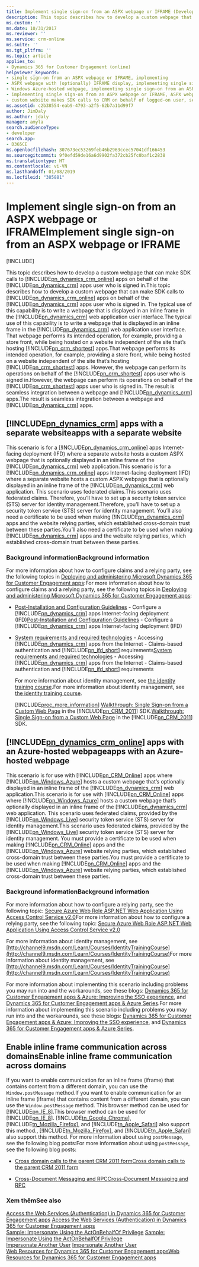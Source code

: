 ```yaml
---
title: Implement single sign-on from an ASPX webpage or IFRAME (Developer Guide for Dynamics 365 for Customer Engagement apps) | MicrosoftDocs
description: This topic describes how to develop a custom webpage that can make SDK calls to Dynamics 365 for Customer Engagement apps on behalf of the Dynamics 365 for Customer Engagement apps user who is signed in
ms.custom: ''
ms.date: 10/31/2017
ms.reviewer: ''
ms.service: crm-online
ms.suite: ''
ms.tgt_pltfrm: ''
ms.topic: article
applies_to:
- Dynamics 365 for Customer Engagement (online)
helpviewer_keywords:
- single sign-on from an ASPX webpage or IFRAME, implementing
- ASPX webpage with (optionally) IFRAME display, implementing single sign-on from an ASPX webpage or IFRAME
- Windows Azure-hosted webpage, implementing single sign-on from an ASPX webpage or IFRAME
- implementing single sign-on from an ASPX webpage or IFRAME, ASPX webpage with (optionally) IFRAME display
- custom website makes SDK calls to CRM on behalf of logged-on user, separate website for
ms.assetid: c2b38554-eab9-4793-a2f5-62b7a11d99f7
author: JimDaly
ms.author: jdaly
manager: amyla
search.audienceType:
- developer
search.app:
- D365CE
ms.openlocfilehash: 307673ec53269feb46b2963ccec57041df166453
ms.sourcegitcommit: 9f0efd59de16a6d9902fa372cb25fc0baf1c2838
ms.translationtype: HT
ms.contentlocale: vi-VN
ms.lasthandoff: 01/08/2019
ms.locfileid: "385881"
---
```

# <a name="implement-single-sign-on-from-an-aspx-webpage-or-iframe"></a><span data-ttu-id="72443-103">Implement single sign-on from an ASPX webpage or IFRAME</span><span class="sxs-lookup"><span data-stu-id="72443-103">Implement single sign-on from an ASPX webpage or IFRAME</span></span>

[!INCLUDE[](../includes/cc_applies_to_update_9_0_0.md)]

<span data-ttu-id="72443-104">This topic describes how to develop a custom webpage that can make SDK calls to [!INCLUDE[pn_dynamics_crm_online](../includes/pn-dynamics-crm-online.md)] apps on behalf of the [!INCLUDE[pn_dynamics_crm](../includes/pn-dynamics-crm.md)] apps user who is signed in.</span><span class="sxs-lookup"><span data-stu-id="72443-104">This topic describes how to develop a custom webpage that can make SDK calls to [!INCLUDE[pn_dynamics_crm_online](../includes/pn-dynamics-crm-online.md)] apps on behalf of the [!INCLUDE[pn_dynamics_crm](../includes/pn-dynamics-crm.md)] apps user who is signed in.</span></span> <span data-ttu-id="72443-105">The typical use of this capability is to write a webpage that is displayed in an inline frame in the [!INCLUDE[pn_dynamics_crm](../includes/pn-dynamics-crm.md)] web application user interface.</span><span class="sxs-lookup"><span data-stu-id="72443-105">The typical use of this capability is to write a webpage that is displayed in an inline frame in the [!INCLUDE[pn_dynamics_crm](../includes/pn-dynamics-crm.md)] web application user interface.</span></span> <span data-ttu-id="72443-106">That webpage performs its intended operation, for example, providing a store front, while being hosted on a website independent of the site that’s hosting [!INCLUDE[pn_crm_shortest](../includes/pn-crm-shortest.md)] apps.</span><span class="sxs-lookup"><span data-stu-id="72443-106">That webpage performs its intended operation, for example, providing a store front, while being hosted on a website independent of the site that’s hosting [!INCLUDE[pn_crm_shortest](../includes/pn-crm-shortest.md)] apps.</span></span> <span data-ttu-id="72443-107">However, the webpage can perform its operations on behalf of the [!INCLUDE[pn_crm_shortest](../includes/pn-crm-shortest.md)] apps user who is signed in.</span><span class="sxs-lookup"><span data-stu-id="72443-107">However, the webpage can perform its operations on behalf of the [!INCLUDE[pn_crm_shortest](../includes/pn-crm-shortest.md)] apps user who is signed in.</span></span> <span data-ttu-id="72443-108">The result is seamless integration between a webpage and [!INCLUDE[pn_dynamics_crm](../includes/pn-dynamics-crm.md)] apps.</span><span class="sxs-lookup"><span data-stu-id="72443-108">The result is seamless integration between a webpage and [!INCLUDE[pn_dynamics_crm](../includes/pn-dynamics-crm.md)] apps.</span></span>  
  
## <a name="includepndynamicscrmincludespn-dynamics-crmmd-apps-with-a-separate-website"></a>[!INCLUDE[pn_dynamics_crm](../includes/pn-dynamics-crm.md)] <span data-ttu-id="72443-109">apps with a separate website</span><span class="sxs-lookup"><span data-stu-id="72443-109">apps with a separate website</span></span>  
 <span data-ttu-id="72443-110">This scenario is for a [!INCLUDE[pn_dynamics_crm_online](../includes/pn-dynamics-crm-online.md)] apps Internet-facing deployment (IFD) where a separate website hosts a custom ASPX webpage that is optionally displayed in an inline frame of the [!INCLUDE[pn_dynamics_crm](../includes/pn-dynamics-crm.md)] web application.</span><span class="sxs-lookup"><span data-stu-id="72443-110">This scenario is for a [!INCLUDE[pn_dynamics_crm_online](../includes/pn-dynamics-crm-online.md)] apps Internet-facing deployment (IFD) where a separate website hosts a custom ASPX webpage that is optionally displayed in an inline frame of the [!INCLUDE[pn_dynamics_crm](../includes/pn-dynamics-crm.md)] web application.</span></span> <span data-ttu-id="72443-111">This scenario uses federated claims.</span><span class="sxs-lookup"><span data-stu-id="72443-111">This scenario uses federated claims.</span></span> <span data-ttu-id="72443-112">Therefore, you’ll have to set up a security token service (STS) server for identity management.</span><span class="sxs-lookup"><span data-stu-id="72443-112">Therefore, you’ll have to set up a security token service (STS) server for identity management.</span></span> <span data-ttu-id="72443-113">You’ll also need a certificate to be used when making [!INCLUDE[pn_dynamics_crm](../includes/pn-dynamics-crm.md)] apps and the website relying parties, which established cross-domain trust between these parties.</span><span class="sxs-lookup"><span data-stu-id="72443-113">You’ll also need a certificate to be used when making [!INCLUDE[pn_dynamics_crm](../includes/pn-dynamics-crm.md)] apps and the website relying parties, which established cross-domain trust between these parties.</span></span>  
  
### <a name="background-information"></a><span data-ttu-id="72443-114">Background information</span><span class="sxs-lookup"><span data-stu-id="72443-114">Background information</span></span>  
 <span data-ttu-id="72443-115">For more information about how to configure claims and a relying party, see the following topics in [Deploying and administering Microsoft Dynamics 365 for Customer Engagement apps](https://technet.microsoft.com/library/hh699811.aspx):</span><span class="sxs-lookup"><span data-stu-id="72443-115">For more information about how to configure claims and a relying party, see the following topics in [Deploying and administering Microsoft Dynamics 365 for Customer Engagement apps](https://technet.microsoft.com/library/hh699811.aspx):</span></span>  
  
- <span data-ttu-id="72443-116">[Post-Installation and Configuration Guidelines](https://technet.microsoft.com/library/hh699726.aspx) - Configure a [!INCLUDE[pn_dynamics_crm](../includes/pn-dynamics-crm.md)] apps Internet-facing deployment (IFD)</span><span class="sxs-lookup"><span data-stu-id="72443-116">[Post-Installation and Configuration Guidelines](https://technet.microsoft.com/library/hh699726.aspx) - Configure a [!INCLUDE[pn_dynamics_crm](../includes/pn-dynamics-crm.md)] apps Internet-facing deployment (IFD)</span></span>  
  
- <span data-ttu-id="72443-117">[System requirements and required technologies](https://technet.microsoft.com/library/hh699831.aspx) - Accessing [!INCLUDE[pn_dynamics_crm](../includes/pn-dynamics-crm.md)] apps from the Internet - Claims-based authentication and [!INCLUDE[pn_ifd_short](../includes/pn-ifd-short.md)] requirements</span><span class="sxs-lookup"><span data-stu-id="72443-117">[System requirements and required technologies](https://technet.microsoft.com/library/hh699831.aspx) - Accessing [!INCLUDE[pn_dynamics_crm](../includes/pn-dynamics-crm.md)] apps from the Internet - Claims-based authentication and [!INCLUDE[pn_ifd_short](../includes/pn-ifd-short.md)] requirements</span></span>  
  
  <span data-ttu-id="72443-118">For more information about identity management, see [the identity training course](http://channel9.msdn.com/Learn/Courses/IdentityTrainingCourse).</span><span class="sxs-lookup"><span data-stu-id="72443-118">For more information about identity management, see [the identity training course](http://channel9.msdn.com/Learn/Courses/IdentityTrainingCourse).</span></span>  
  
  [!INCLUDE[proc_more_information](../includes/proc-more-information.md)] <span data-ttu-id="72443-119">[Walkthrough: Single Sign-on from a Custom Web Page](https://msdn.microsoft.com/library/gg509057\(v=crm.5\).aspx) in the [!INCLUDE[pn_CRM_2011](../includes/pn-crm-2011.md)] SDK.</span><span class="sxs-lookup"><span data-stu-id="72443-119">[Walkthrough: Single Sign-on from a Custom Web Page](https://msdn.microsoft.com/library/gg509057\(v=crm.5\).aspx) in the [!INCLUDE[pn_CRM_2011](../includes/pn-crm-2011.md)] SDK.</span></span>  
  
<a name="crmonline-azure"></a>   
## <a name="includepndynamicscrmonlineincludespn-dynamics-crm-onlinemd-apps-with-an-azure-hosted-webpage"></a>[!INCLUDE[pn_dynamics_crm_online](../includes/pn-dynamics-crm-online.md)] <span data-ttu-id="72443-120">apps with an Azure-hosted webpage</span><span class="sxs-lookup"><span data-stu-id="72443-120">apps with an Azure-hosted webpage</span></span>  
 <span data-ttu-id="72443-121">This scenario is for use with [!INCLUDE[pn_CRM_Online](../includes/pn-crm-online.md)] apps where [!INCLUDE[pn_Windows_Azure](../includes/pn-windows-azure.md)] hosts a custom webpage that’s optionally displayed in an inline frame of the [!INCLUDE[pn_dynamics_crm](../includes/pn-dynamics-crm.md)] web application.</span><span class="sxs-lookup"><span data-stu-id="72443-121">This scenario is for use with [!INCLUDE[pn_CRM_Online](../includes/pn-crm-online.md)] apps where [!INCLUDE[pn_Windows_Azure](../includes/pn-windows-azure.md)] hosts a custom webpage that’s optionally displayed in an inline frame of the [!INCLUDE[pn_dynamics_crm](../includes/pn-dynamics-crm.md)] web application.</span></span> <span data-ttu-id="72443-122">This scenario uses federated claims, provided by the [!INCLUDE[pn_Windows_Live](../includes/pn-windows-live.md)] security token service (STS) server for identity management.</span><span class="sxs-lookup"><span data-stu-id="72443-122">This scenario uses federated claims, provided by the [!INCLUDE[pn_Windows_Live](../includes/pn-windows-live.md)] security token service (STS) server for identity management.</span></span> <span data-ttu-id="72443-123">You must provide a certificate to be used when making [!INCLUDE[pn_CRM_Online](../includes/pn-crm-online.md)] apps and the [!INCLUDE[pn_Windows_Azure](../includes/pn-windows-azure.md)] website relying parties, which established cross-domain trust between these parties.</span><span class="sxs-lookup"><span data-stu-id="72443-123">You must provide a certificate to be used when making [!INCLUDE[pn_CRM_Online](../includes/pn-crm-online.md)] apps and the [!INCLUDE[pn_Windows_Azure](../includes/pn-windows-azure.md)] website relying parties, which established cross-domain trust between these parties.</span></span>  
  
### <a name="background-information"></a><span data-ttu-id="72443-124">Background information</span><span class="sxs-lookup"><span data-stu-id="72443-124">Background information</span></span>  
 <span data-ttu-id="72443-125">For more information about how to configure a relying party, see the following topic: [Secure Azure Web Role ASP.NET Web Application Using Access Control Service v2.0](http://social.technet.microsoft.com/wiki/contents/articles/2590.aspx)</span><span class="sxs-lookup"><span data-stu-id="72443-125">For more information about how to configure a relying party, see the following topic: [Secure Azure Web Role ASP.NET Web Application Using Access Control Service v2.0](http://social.technet.microsoft.com/wiki/contents/articles/2590.aspx)</span></span>  
  
 <span data-ttu-id="72443-126">For more information about identity management, see [http://channel9.msdn.com/Learn/Courses/IdentityTrainingCourse](http://channel9.msdn.com/Learn/Courses/IdentityTrainingCourse)</span><span class="sxs-lookup"><span data-stu-id="72443-126">For more information about identity management, see [http://channel9.msdn.com/Learn/Courses/IdentityTrainingCourse](http://channel9.msdn.com/Learn/Courses/IdentityTrainingCourse)</span></span>  
  
 <span data-ttu-id="72443-127">For more information about implementing this scenario including problems you may run into and the workarounds, see these blogs: [Dynamics 365 for Customer Engagement apps & Azure: Improving the SSO experience](http://blogs.msdn.com/b/devkeydet/archive/2013/01/14/crm-online-amp-windows-azure-improving-the-sso-experience.aspx), and [Dynamics 365 for Customer Engagement apps & Azure Series](http://blogs.msdn.com/b/devkeydet/archive/2013/01/27/crm-online-amp-windows-azure-series.aspx).</span><span class="sxs-lookup"><span data-stu-id="72443-127">For more information about implementing this scenario including problems you may run into and the workarounds, see these blogs: [Dynamics 365 for Customer Engagement apps & Azure: Improving the SSO experience](http://blogs.msdn.com/b/devkeydet/archive/2013/01/14/crm-online-amp-windows-azure-improving-the-sso-experience.aspx), and [Dynamics 365 for Customer Engagement apps & Azure Series](http://blogs.msdn.com/b/devkeydet/archive/2013/01/27/crm-online-amp-windows-azure-series.aspx).</span></span>  
  
<a name="BKMK_EnableIFrameCommunicationAccrossDomains"></a>   
## <a name="enable-inline-frame-communication-across-domains"></a><span data-ttu-id="72443-128">Enable inline frame communication across domains</span><span class="sxs-lookup"><span data-stu-id="72443-128">Enable inline frame communication across domains</span></span>  
 <span data-ttu-id="72443-129">If you want to enable communication for an inline frame (iframe) that contains content from a different domain, you can use the `Window.postMessage` method.</span><span class="sxs-lookup"><span data-stu-id="72443-129">If you want to enable communication for an inline frame (iframe) that contains content from a different domain, you can use the `Window.postMessage` method.</span></span> <span data-ttu-id="72443-130">This browser method can be used for [!INCLUDE[pn_IE_8](../includes/pn-ie-8.md)].</span><span class="sxs-lookup"><span data-stu-id="72443-130">This browser method can be used for [!INCLUDE[pn_IE_8](../includes/pn-ie-8.md)].</span></span> [!INCLUDE[tn_Google_Chrome](../includes/tn-google-chrome.md)]<span data-ttu-id="72443-131">, [!INCLUDE[tn_Mozilla_Firefox](../includes/tn-mozilla-firefox.md)], and [!INCLUDE[tn_Apple_Safari](../includes/tn-apple-safari.md)] also support this method.</span><span class="sxs-lookup"><span data-stu-id="72443-131">, [!INCLUDE[tn_Mozilla_Firefox](../includes/tn-mozilla-firefox.md)], and [!INCLUDE[tn_Apple_Safari](../includes/tn-apple-safari.md)] also support this method.</span></span> <span data-ttu-id="72443-132">For more information about using `postMessage`, see the following blog posts:</span><span class="sxs-lookup"><span data-stu-id="72443-132">For more information about using `postMessage`, see the following blog posts:</span></span>  
  
-   [<span data-ttu-id="72443-133">Cross domain calls to the parent CRM 2011 form</span><span class="sxs-lookup"><span data-stu-id="72443-133">Cross domain calls to the parent CRM 2011 form</span></span>](http://blogs.msdn.com/b/devkeydet/archive/2012/02/14/cross-domain-calls-to-the-parent-crm-2011-form.aspx)  
  
-   [<span data-ttu-id="72443-134">Cross-Document Messaging and RPC</span><span class="sxs-lookup"><span data-stu-id="72443-134">Cross-Document Messaging and RPC</span></span>](https://msdn.microsoft.com/magazine/ff800814.aspx)  
  
### <a name="see-also"></a><span data-ttu-id="72443-135">Xem thêm</span><span class="sxs-lookup"><span data-stu-id="72443-135">See also</span></span>  
 <span data-ttu-id="72443-136">[Access the Web Services (Authentication) in Dynamics 365 for Customer Engagement apps](authenticate-users.md) </span><span class="sxs-lookup"><span data-stu-id="72443-136">[Access the Web Services (Authentication) in Dynamics 365 for Customer Engagement apps](authenticate-users.md) </span></span>  
 <span data-ttu-id="72443-137">[Sample: Impersonate Using the ActOnBehalfOf Privilege](org-service/sample-impersonate-actonbehalfof-privilege.md) </span><span class="sxs-lookup"><span data-stu-id="72443-137">[Sample: Impersonate Using the ActOnBehalfOf Privilege](org-service/sample-impersonate-actonbehalfof-privilege.md) </span></span>  
 <span data-ttu-id="72443-138">[Impersonate Another User](org-service/impersonate-another-user.md) </span><span class="sxs-lookup"><span data-stu-id="72443-138">[Impersonate Another User](org-service/impersonate-another-user.md) </span></span>  
 [<span data-ttu-id="72443-139">Web Resources for Dynamics 365 for Customer Engagement apps</span><span class="sxs-lookup"><span data-stu-id="72443-139">Web Resources for Dynamics 365 for Customer Engagement apps</span></span>](web-resources.md)
